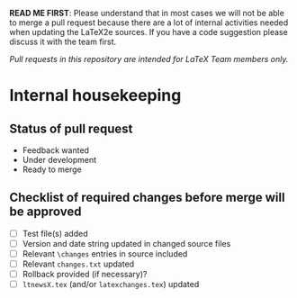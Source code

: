 **READ ME FIRST**: Please understand that in most cases we will not be able to merge a pull request because there are a lot of internal activities needed when updating the LaTeX2e sources. If you have a code suggestion please discuss it with the team first.

*Pull requests in this repository are intended for LaTeX Team members only.*

# Internal housekeeping

## Status of pull request

<!--- You might be creating this pull request hoping for feedback or intentionally half-way though the development process. Delete lines as needed. -->

- Feedback wanted 
- Under development
- Ready to merge

## Checklist of required changes before merge will be approved
- [ ] Test file(s) added
- [ ] Version and date string updated in changed source files
- [ ] Relevant `\changes` entries in source included
- [ ] Relevant `changes.txt` updated
- [ ] Rollback provided (if necessary)?
- [ ] `ltnewsX.tex` (and/or `latexchanges.tex`) updated
